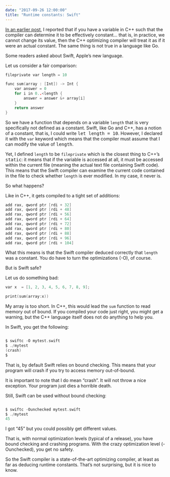 ```yaml
---
date: "2017-09-26 12:00:00"
title: "Runtime constants: Swift"
---
```




[In an earlier post](/lemire/blog/2017/09/26/runtime-constants-go-vs-c/), I reported that if you have a variable in C++ such that the compiler can determine it to be effectively constant&hellip; that is, in practice, we cannot change its value, then the C++ optimizing compiler will treat it as if it were an actual constant. The same thing is not true in a language like Go.

Some readers asked about Swift, Apple&rsquo;s new language.

Let us consider a fair comparison:
```C
fileprivate var length = 10

func sum(array : [Int]) -> Int {
    var answer = 0
    for i in 0..<length {
        answer = answer &+ array[i]
    }
    return answer
}
```


So we have a function that depends on a variable `length` that is very specifically not defined as a constant. Swift, like Go and C++, has a notion of a constant, that is, I could write <tt>let length = 10</tt>. However, I declared it with the `var` keyword which means that the compiler must assume that I can modify the value of <tt>length</tt>.

Yet, I defined `length` to be `fileprivate` which is the closest thing to C++&rsquo;s <tt>static</tt>: it means that if the variable is accessed at all, it must be accessed within the current file (meaning the actual text file containing Swift code). This means that the Swift compiler can examine the current code contained in the file to check whether `length` is ever modified. In my case, it never is.

So what happens?

Like in C++, it gets compiled to a tight set of additions:
```C
add rax, qword ptr [rdi + 32]
add rax, qword ptr [rdi + 48]
add rax, qword ptr [rdi + 56]
add rax, qword ptr [rdi + 64]
add rax, qword ptr [rdi + 72]
add rax, qword ptr [rdi + 80]
add rax, qword ptr [rdi + 88]
add rax, qword ptr [rdi + 96]
add rax, qword ptr [rdi + 104]
```


What this means is that the Swift compiler deduced correctly that `length` was a constant. You do have to turn the optimizations (-O), of course.

But is Swift safe?

Let us do something bad:
```C
var x  = [1, 2, 3, 4, 5, 6, 7, 8, 9];

print(sum(array:x))
```


My array is too short. In C++, this would lead the `sum` function to read memory out of bound. If you compiled your code just right, you might get a warning, but the C++ language itself does not do anything to help you.

In Swift, you get the following:
```C

$ swiftc -O mytest.swift
$ ./mytest
(crash)
$
```


That is, by default Swift relies on bound checking. This means that your program will crash if you try to access memory out-of-bound.

It is important to note that I do mean &ldquo;crash&rdquo;. It will not throw a nice exception. Your program just dies a horrible death.

Still, Swift can be used without bound checking:
```C

$ swiftc -Ounchecked mytest.swift
$ ./mytest
45
```


I got &ldquo;45&rdquo; but you could possibly get different values.

That is, with normal optimization levels (typical of a release), you have bound checking and crashing programs. With the crazy optimization level (-Ounchecked), you get no safety.

So the Swift compiler is a state-of-the-art optimizing compiler, at least as far as deducing runtime constants. That&rsquo;s not surprising, but it is nice to know.

